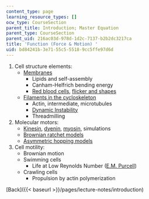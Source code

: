 ```yaml
---
content_type: page
learning_resource_types: []
ocw_type: CourseSection
parent_title: Introduction; Master Equation
parent_type: CourseSection
parent_uid: 216ac03d-978d-1d2c-7137-b2b2dc3217ca
title: 'Function (Force & Motion) '
uid: bd84241b-3e71-55c5-5518-9cc5ffe97d6d
---
```


1.  Cell structure elements:
    *   [Membranes](http://en.wikipedia.org/wiki/Cell_membrane)
        *   Lipids and self-assembly
        *   Canham-Helfrich bending energy
        *   [Red blood cells](http://giphy.com/search/red-blood-cells-Barnhart), [flicker and shapes](http://www.dnatube.com/video/20/Red-Blood-Cells-under-microscope)
    *   [Filaments in the cycloskeleton](http://users.rcn.com/jkimball.ma.ultranet/BiologyPages/C/Cytoskeleton.html#actin)
        *   Actin, intermediate, microtubules
        *   [Dynamic Instability](http://www.dnatube.com/video/118/Dynamic-instability-of-microtubules--under-microscope-)
        *   Threadmilling
2.  Molecular motors:
    *   [Kinesin](https://pdb101.rcsb.org/motm/64), [dyenin](http://people.virginia.edu/%7Erjl6n/dynein.htm), [myosin](https://en.wikipedia.org/wiki/Myosin), simulations
    *   [Brownian ratchet models](http://www.elmer.unibas.ch/bm/index.html)
    *   [Asymmetric hopping models](http://www.pnas.org/cgi/content/abstract/96/12/6597?)
3.  Cell motility:
    *   Brownian motion
    *   Swimming cells
        *   Life at Low Reynolds Number ([E.M. Purcell](http://dx.doi.org/10.1119/1.10903))
    *   Crawling cells
        *   Propulsion by actin polymerization

[Back]({{< baseurl >}}/pages/lecture-notes/introduction)